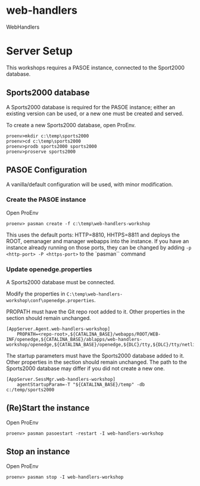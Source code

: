 # web-handlers
WebHandlers

# Server Setup #

This workshops requires a PASOE instance, connected to the Sport2000 database.


## Sports2000 database ##
A Sports2000 database is required for the PASOE instance; either an existing version can be used, or a new one must be created and served.

To create a new Sports2000 database, open ProEnv.
```
proenv>mkdir c:\temp\sports2000
proenv>cd c:\temp\sports2000
proenv>prodb sports2000 sports2000
proenv>proserve sports2000
```

## PASOE Configuration ##
A vanilla/default configuration will be used, with minor modification.

### Create the PASOE instance ###
Open ProEnv
```
proenv> pasman create -f c:\temp\web-handlers-workshop
```
This uses the default ports: HTTP=8810, HHTPS=8811 and deploys the ROOT, oemanager and manager webapps into the instance.
If you have an instance already running on those ports, they can be changed by adding `-p <http-port> -P <https-port>` to the `pasman`` command


### Update openedge.properties ###
A Sports2000 database must be connected.

Modify the properties in `C:\temp\web-handlers-workshop\conf\openedge.properties`.

PROPATH must have the Git repo root added to it. Other properties in the section should remain unchanged.

```
[AppServer.Agent.web-handlers-workshop]
    PROPATH=<repo-root>,${CATALINA_BASE}/webapps/ROOT/WEB-INF/openedge,${CATALINA_BASE}/ablapps/web-handlers-workshop/openedge,${CATALINA_BASE}/openedge,${DLC}/tty,${DLC}/tty/netlib/OpenEdge.Net.pl

```
The startup parameters must have the Sports2000 database added to it. Other properties in the section should remain unchanged.
The path to the Sports2000 database may differ if you did not create a new one.
```
[AppServer.SessMgr.web-handlers-workshop]
    agentStartupParam=-T "${CATALINA_BASE}/temp" -db c:/temp/sports2000
```

## (Re)Start the instance ##
Open ProEnv
```
proenv> pasman pasoestart -restart -I web-handlers-workshop
```

## Stop an instance ##
Open ProEnv
```
proenv> pasman stop -I web-handlers-workshop
```
